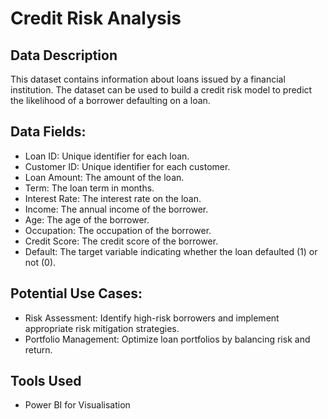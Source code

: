# Credit Risk Analysis

## Data Description

This dataset contains information about loans issued by a financial institution. The dataset can be used to build a credit risk model to predict the likelihood of a borrower defaulting on a loan.

## Data Fields:

* Loan ID: Unique identifier for each loan.
* Customer ID: Unique identifier for each customer.
* Loan Amount: The amount of the loan.
* Term: The loan term in months.
* Interest Rate: The interest rate on the loan.
* Income: The annual income of the borrower.
* Age: The age of the borrower.
* Occupation: The occupation of the borrower.
* Credit Score: The credit score of the borrower.
* Default: The target variable indicating whether the loan defaulted (1) or not (0).

## Potential Use Cases:

* Risk Assessment: Identify high-risk borrowers and implement appropriate risk mitigation strategies.
* Portfolio Management: Optimize loan portfolios by balancing risk and return.

## Tools Used
* Power BI for Visualisation
